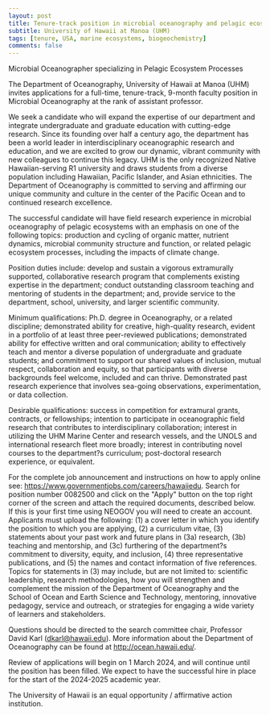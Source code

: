 ```yaml
---
layout: post
title: Tenure-track position in microbial oceanography and pelagic ecosystem processes (Honolulu, Hawaii)
subtitle: University of Hawaii at Manoa (UHM)
tags: [tenure, USA, marine ecosystems, biogeochemistry]
comments: false
---
```

Microbial Oceanographer specializing in Pelagic Ecosystem Processes

The Department of Oceanography, University of Hawaii at Manoa (UHM)
invites applications for a full-time, tenure-track, 9-month faculty
position in Microbial Oceanography at the rank of assistant professor.

We seek a candidate who will expand the expertise of our department and
integrate undergraduate and graduate education with cutting-edge research.
Since its founding over half a century ago, the department has been a world
leader in interdisciplinary oceanographic research and education, and we
are excited to grow our dynamic, vibrant community with new colleagues to
continue this legacy. UHM is the only recognized Native Hawaiian-serving R1
university and draws students from a diverse population including Hawaiian,
Pacific Islander, and Asian ethnicities. The Department of Oceanography is
committed to serving and affirming our unique community and culture in the
center of the Pacific Ocean and to continued research excellence.

The successful candidate will have field research experience in microbial
oceanography of pelagic ecosystems with an emphasis on one of the following
topics: production and cycling of organic matter, nutrient dynamics,
microbial community structure and function, or related pelagic ecosystem
processes, including the impacts of climate change.

Position duties include: develop and sustain a vigorous extramurally
supported, collaborative research program that complements existing
expertise in the department; conduct outstanding classroom teaching and
mentoring of students in the department; and, provide service to the
department, school, university, and larger scientific community.

Minimum qualifications: Ph.D. degree in Oceanography, or a related
discipline; demonstrated ability for creative, high-quality research,
evident in a portfolio of at least three peer-reviewed publications;
demonstrated ability for effective written and oral communication; ability
to effectively teach and mentor a diverse population of undergraduate and
graduate students; and commitment to support our shared values of
inclusion, mutual respect, collaboration and equity, so that participants
with diverse backgrounds feel welcome, included and can thrive.
Demonstrated past research experience that involves sea-going observations,
experimentation, or data collection.

Desirable qualifications: success in competition for extramural grants,
contracts, or fellowships; intention to participate in oceanographic field
research that contributes to interdisciplinary collaboration; interest in
utilizing the UHM Marine Center and research vessels, and the UNOLS and
international research fleet more broadly; interest in contributing novel
courses to the department?s curriculum; post-doctoral research experience,
or equivalent.

For the complete job announcement and instructions on how to apply online
see: https://www.governmentjobs.com/careers/hawaiiedu. Search for position
number 0082500 and click on the "Apply" button on the top right corner of
the screen and attach the required documents, described below.  If this is
your first time using NEOGOV you will need to create an account. Applicants
must upload the following: (1) a cover letter in which you identify the
position to which you are applying, (2) a curriculum vitae, (3) statements
about your past work and future plans in (3a) research, (3b) teaching and
mentorship, and (3c) furthering of the department?s commitment to
diversity, equity, and inclusion, (4) three representative publications,
and (5) the names and contact information of five references. Topics for
statements in (3) may include, but are not limited to: scientific
leadership, research methodologies, how you will strengthen and complement
the mission of the Department of Oceanography and the School of Ocean and
Earth Science and Technology, mentoring, innovative pedagogy, service and
outreach, or strategies for engaging a wide variety of learners and
stakeholders.

Questions should be directed to the search committee chair, Professor David
Karl (dkarl@hawaii.edu). More information about the Department of
Oceanography can be found at http://ocean.hawaii.edu/.

Review of applications will begin on 1 March 2024, and will continue until
the position has been filled. We expect to have the successful hire in
place for the start of the 2024-2025 academic year.

The University of Hawaii is an equal opportunity / affirmative action
institution.
